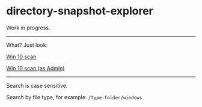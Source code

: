 # directory-snapshot-explorer

Work in progress.

---
What? Just look:

[Win 10 scan](https://alttiri.github.io/directory-snapshot-explorer/?filepath=/json-scans/win10-admin.json)

[Win 10 scan (as Admin)](https://alttiri.github.io/directory-snapshot-explorer/?filepath=/json-scans/win10.json)

---

Search is case sensitive.

Search by file type, for example: `/type:folder/windows`


